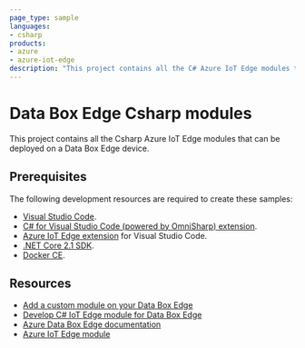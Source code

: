 ```yaml
---
page_type: sample
languages:
- csharp
products:
- azure
- azure-iot-edge
description: "This project contains all the C# Azure IoT Edge modules that can be deployed on a Data Box Edge device."
---
```


# Data Box Edge Csharp modules

This project contains all the Csharp Azure IoT Edge modules that can be deployed on a Data Box Edge device. 

## Prerequisites

The following development resources are required to create these samples:

- [Visual Studio Code](https://code.visualstudio.com/).
- [C# for Visual Studio Code (powered by OmniSharp) extension](https://marketplace.visualstudio.com/items?itemName=ms-vscode.csharp).
- [Azure IoT Edge extension](https://marketplace.visualstudio.com/items?itemName=vsciot-vscode.azure-iot-edge) for Visual Studio Code.
- [.NET Core 2.1 SDK](https://www.microsoft.com/net/download).
- [Docker CE](https://store.docker.com/editions/community/docker-ce-desktop-windows). 

## Resources

- [Add a custom module on your Data Box Edge](https://docs.microsoft.com/azure/databox-online/data-box-edge-deploy-configure-compute)
- [Develop C# IoT Edge module for Data Box Edge](https://docs.microsoft.com/azure/databox-online/data-box-edge-create-iot-edge-module) 
- [Azure Data Box Edge documentation](https://docs.microsoft.com/en-us/azure/databox-online/)
- [Azure IoT Edge module](https://docs.microsoft.com/azure/iot-edge/tutorial-csharp-module)
